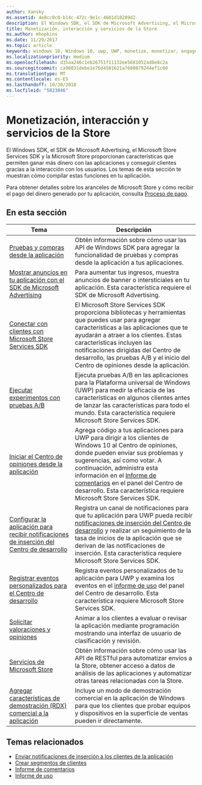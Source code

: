 ```yaml
---
author: Xansky
ms.assetid: 4e8cc0c0-b14c-472c-9e1c-4601d10289d2
description: El Windows SDK, el SDK de Microsoft Advertising, el Microsoft Store Services SDK y la Microsoft Store proporcionan muchas características que permiten ganar más dinero con las aplicaciones y conseguir clientes gracias a la interacción con los usuarios.
title: Monetización, interacción y servicios de la Store
ms.author: mhopkins
ms.date: 11/29/2017
ms.topic: article
keywords: windows 10, Windows 10, uwp, UWP, monetize, monetizar, engage, interactuar, promote, promover, Store services, servicios de la Store
ms.localizationpriority: medium
ms.openlocfilehash: d35aa246c1eb26751f11132ee5681052ad6e8c2a
ms.sourcegitcommit: ca96031debe1e76d4501621a7680079244ef1c60
ms.translationtype: MT
ms.contentlocale: es-ES
ms.lasthandoff: 10/30/2018
ms.locfileid: "5823846"
---
```

# <a name="monetization-engagement-and-store-services"></a>Monetización, interacción y servicios de la Store

El Windows SDK, el SDK de Microsoft Advertising, el Microsoft Store Services SDK y la Microsoft Store proporcionan características que permiten ganar más dinero con las aplicaciones y conseguir clientes gracias a la interacción con los usuarios. Los temas de esta sección te muestran cómo compilar estas funciones en tu aplicación.

Para obtener detalles sobre los aranceles de Microsoft Store y cómo recibir el pago del dinero generado por tu aplicación, consulta [Proceso de pago](../publish/getting-paid-apps.md).

## <a name="in-this-section"></a>En esta sección

| Tema                | Descripción                 |
|--------------------|-----------------------------|
| [Pruebas y compras desde la aplicación](in-app-purchases-and-trials.md)      | Obtén información sobre cómo usar las API de Windows SDK para agregar la funcionalidad de pruebas y compras desde la aplicación a tus aplicaciones.  |
| [Mostrar anuncios en tu aplicación con el SDK de Microsoft Advertising](display-ads-in-your-app.md)      |   Para aumentar tus ingresos, muestra anuncios de banner o intersticiales en tu aplicación. Esta característica requiere el SDK de Microsoft Advertising. |
| [Conectar con clientes con Microsoft Store Services SDK](microsoft-store-services-sdk.md)      | El Microsoft Store Services SDK proporciona bibliotecas y herramientas que puedes usar para agregar características a las aplicaciones que te ayudarán a atraer a los clientes. Estas características incluyen las notificaciones dirigidas del Centro de desarrollo, las pruebas A/B y el inicio del Centro de opiniones desde la aplicación. |
| [Ejecutar experimentos con pruebas A/B](run-app-experiments-with-a-b-testing.md)      |   Ejecuta pruebas A/B en las aplicaciones para la Plataforma universal de Windows (UWP) para medir la eficacia de las características en algunos clientes antes de lanzar las características para todo el mundo. Esta característica requiere Microsoft Store Services SDK.  |
| [Iniciar el Centro de opiniones desde la aplicación](launch-feedback-hub-from-your-app.md)      |   Agrega código a tus aplicaciones para UWP para dirigir a los clientes de Windows 10 al Centro de opiniones, donde pueden enviar sus problemas y sugerencias, así como votar. A continuación, administra esta información en el [Informe de comentarios](../publish/feedback-report.md) en el panel del Centro de desarrollo. Esta característica requiere Microsoft Store Services SDK.   |
| [Configurar la aplicación para recibir notificaciones de inserción del Centro de desarrollo](configure-your-app-to-receive-dev-center-notifications.md)  |  Registra un canal de notificaciones para que tu aplicación para UWP pueda recibir [notificaciones de inserción del Centro de desarrollo](../publish/send-push-notifications-to-your-apps-customers.md) y realizar un seguimiento de la tasa de inicios de la aplicación que se derivan de las notificaciones de inserción. Esta característica requiere Microsoft Store Services SDK.  |
| [Registrar eventos personalizados para el Centro de desarrollo](log-custom-events-for-dev-center.md)  | Registra eventos personalizados de tu aplicación para UWP y examina los eventos en el [informe de uso](../publish/usage-report.md) del panel del Centro de desarrollo. Esta característica requiere Microsoft Store Services SDK. |
| [Solicitar valoraciones y opiniones](request-ratings-and-reviews.md) |  Animar a los clientes a evaluar o revisar la aplicación mediante programación mostrando una interfaz de usuario de clasificación y revisión.  |
| [Servicios de Microsoft Store](using-windows-store-services.md)    |  Obtén información sobre cómo usar las API de RESTful para automatizar envíos a la Store, obtener acceso a datos de análisis de las aplicaciones y automatizar otras tareas relacionadas con la Store.    |
| [Agregar características de demostración (RDX) comercial a la aplicación](retail-demo-experience.md)        |  Incluye un modo de demostración comercial en la aplicación de Windows para que los clientes que probar equipos y dispositivos en la superficie de ventas pueden ir directamente.  |

## <a name="related-topics"></a>Temas relacionados

* [Enviar notificaciones de inserción a los clientes de la aplicación](../publish/send-push-notifications-to-your-apps-customers.md)
* [Crear segmentos de clientes](../publish/create-customer-segments.md)
* [Informe de comentarios](../publish/feedback-report.md)
* [Informe de uso](../publish/usage-report.md)

